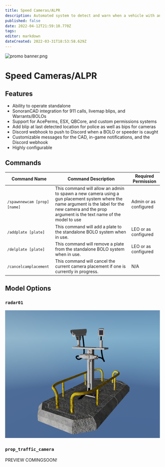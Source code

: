 ```yaml
---
title: Speed Cameras/ALPR
description: Automated system to detect and warn when a vehicle with an active BOLO or a speeding vehicle is spotted.
published: false
date: 2022-04-12T21:59:10.770Z
tags: 
editor: markdown
dateCreated: 2022-03-31T18:53:58.629Z
---
```


![promo banner.png](/speed-camera/promo-banner.png)
# Speed Cameras/ALPR

## Features
- Ability to operate standalone
- SonoranCAD integration for 911 calls, livemap blips, and Warrants/BOLOs
- Support for AcePerms, ESX, QBCore, and custom permissions systems
- Add blip at last detected location for police as well as bips for cameras
- Discord webhook to push to Discord when a BOLO or speeder is caught
- Customizable messages for the CAD, in-game notifications, and the Discord webhook
- Highly configurable

## Commands
| Command Name          | Command Description                                                                                                                         | Required Permission    |
|-----------------------|---------------------------------------------------------------------------------------------------------------------------------------------|------------------------|
| `/spawnnewcam [prop] [name]` | This command will allow an admin to spawn a new camera using a gun placement system where the name argument is the label for the new camera and the prop argument is the text name of the model to use | Admin or as configured |
| `/addplate [plate]`           | This command will add a plate to the standalone BOLO system when in use.                                                                    | LEO or as configured   |
| `/delplate [plate]`           | This command will remove a plate from the standalone BOLO system when in use.                                                               | LEO or as configured   |
| `/cancelcamplacement` | This command will cancel the current camera placement if one is currently in progress.                                                      | N/A                    |

## Model Options
### `radar01`
![radar01-preview.png](/speed-camera/radar01-preview.png)
### `prop_traffic_camera`
PREVIEW COMINGSOON!